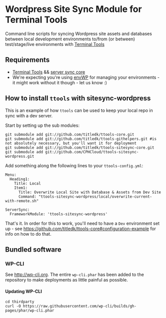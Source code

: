# Wordpress Site Sync Module for Terminal Tools

Command line scripts for syncing Wordpress site assets and databases between 
local development environments to/from (or between) test/stage/live 
environments with [Terminal Tools](https://github.com/titledk/ttools-core)


## Requirements

* [Terminal Tools](https://github.com/titledk/ttools-core) && [server sync core](https://github.com/titledk/ttools-serversync)
* We're expecting you're using [envWP](https://github.com/CPHCloud/envWP) for managing your 
environments - it might work without it though - let us know :)


## How to install `ttools` with sitesync-wordpress

This is an example of how `ttools` can be used to keep your local repo in sync with a dev server.

Start by setting up the sub modules:


	git submodule add git://github.com/titledk/ttools-core.git
	git submodule add git://github.com/titledk/ttools-githelpers.git #is not absolutely necessary, but you'll want it for deployment
	git submodule add git://github.com/titledk/ttools-sitesync-core.git
	git submodule add git://github.com/CPHCloud/ttools-sitesync-wordpress.git
	
Add something along the following lines to your `ttools-config.yml`:

    Menu:
      Heading1:
        Title: Local
        Item1:
          Title: Overwrite Local Site with Database & Assets from Dev Site
          Command: "ttools-sitesync-wordpress/local/overwrite-current-with-remote.sh"
    
    ServerSync:
      FrameworkModule: 'ttools-sitesync-wordpress'


That's it. In order for this to work, you'll need to have a `Dev` environment set up - see 
<https://github.com/titledk/ttools-core#configuration-example> for info on how to do that.




## Bundled software

### WP-CLI

See <http://wp-cli.org>. The entire `wp-cli.phar` has been added to
the repository to make deployments as little painful as possible.

#### Updating WP-CLI

	cd thirdparty
	curl -O https://raw.githubusercontent.com/wp-cli/builds/gh-pages/phar/wp-cli.phar

